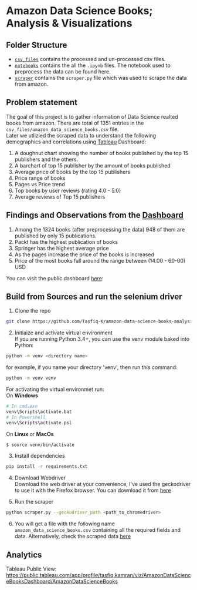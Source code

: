 # Amazon Data Science Books; Analysis & Visualizations

## Folder Structure
* [`csv_files`](https://github.com/Tasfiq-K/amazon-data-science-books-analysis/tree/main/csv_files) contains the processed and un-processed csv files.
* [`notebooks`](https://github.com/Tasfiq-K/amazon-data-science-books-analysis/tree/main/notebooks) contains the all the `.ipynb` files. The notebook used to preprocess the data can be found here.
* [`scraper`](https://github.com/Tasfiq-K/amazon-data-science-books-analysis/tree/main/scraper) contains the `scraper.py` file which was used to scrape the data from amazon.


## Problem statement
The goal of this project is to gather information of Data Science realted books from amazon. There are total of 1351 entries in the `csv_files/amazon_data_science_books.csv` file. </br>
Later we utlizied the scraped data to understand the following demographics and correlations using [Tableau](https://www.tableau.com/) Dashboard: </br>
1. A doughnut chart showing the number of books published by the top 15 publishers and the others.
2. A barchart of top 15 publisher by the amount of books published
3. Average price of books by the top 15 publishers
4. Price range of books
5. Pages vs Price trend
6. Top books by user reviews (rating 4.0 - 5.0)
7. Average reviews of Top 15 publishers </br>

## Findings and Observations from the [Dashboard](https://public.tableau.com/app/profile/tasfiq.kamran/viz/AmazonDataScienceBooksDashboard/AmazonDataScienceBooks)
1. Among the 1324 books (after preprocessing the data) 948 of them are published by only 15 publications.
1. Packt has the highest publication of books
2. Springer has the highest average price 
3. As the pages increase the price of the books is increased
4. Price of the most books fall around the range between (14.00 - 60-00) USD

You can visit the public dashboard [here](https://public.tableau.com/app/profile/tasfiq.kamran/viz/AmazonDataScienceBooksDashboard/AmazonDataScienceBooks): 


## Build from Sources and run the selenium driver
1. Clone the repo
```bash
git clone https://github.com/Tasfiq-K/amazon-data-science-books-analysis.git
```
2. Initiaize and activate virtual environment </br> 
If you are running Python 3.4+, you can use the venv module baked into Python:
```bash
python -m venv <directory name>
```
for example, if you name your directory 'venv', then run this command:
```bash
python -m venv venv
```
For activating the virtual environmet run:</br>
On **Windows**
```bash
# In cmd.exe
venv\Scripts\activate.bat
# In Powershell
venv\Scripts\activate.psl
```
On **Linux** or **MacOs**
```bash
$ source venv/bin/activate
```
3. Install dependencies
```bash
pip install -r requirements.txt
```

4. Download Webdriver </br>
Download the web driver at your convenience, I've used the geckodriver to use it with the Firefox browser. You can download it from [here](https://github.com/mozilla/geckodriver/releases) 

5. Run the scraper
```bash
python scraper.py --geckodriver_path <path_to_chromedriver>
```
6. You will get a file with the following name `amazon_data_science_books.csv` containing all the required fields and data. Alternatively, check the scraped data [here](https://github.com/Tasfiq-K/amazon-data-science-books/blob/main/amazon_data_science_books.csv)

## Analytics
Tableau Public View: https://public.tableau.com/app/profile/tasfiq.kamran/viz/AmazonDataScienceBooksDashboard/AmazonDataScienceBooks